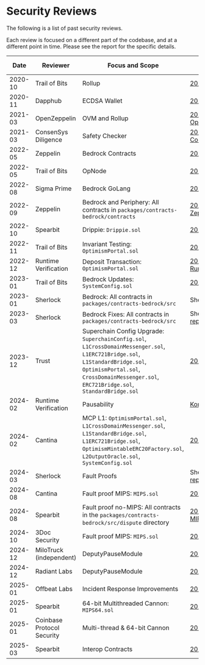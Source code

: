 # Security Reviews

The following is a list of past security reviews.

Each review is focused on a different part of the codebase, and at a different point in time.
Please see the report for the specific details.

| Date    | Reviewer                    | Focus and Scope                                                                                                                                                                                                           | Report Link                                                                                                                                                | Commit                                   | Subsequent Release  |
|---------|-----------------------------|-------------------------------------------------------------------------------------------------------------------------------------------------------------------------------------------------------------------------- |------------------------------------------------------------------------------------------------------------------------------------------------------------| ---------------------------------------- |---------------------|
| 2020-10 | Trail of Bits               | Rollup                                                                                                                                                                                                                    | [2020_10-TrailOfBits.pdf](./2020_10-Rollup-TrailOfBits.pdf)                                                                                                |                                          |                     |
| 2020-11 | Dapphub                     | ECDSA Wallet                                                                                                                                                                                                              | [2020_11-Dapphub-ECDSA_Wallet.pdf](./2020_11-Dapphub-ECDSA_Wallet.pdf)                                                                                     |                                          |                     |
| 2021-03 | OpenZeppelin                | OVM and Rollup                                                                                                                                                                                                            | [2021_03-OVM_and_Rollup-OpenZeppelin.pdf](./2021_03-OVM_and_Rollup-OpenZeppelin.pdf)                                                                       |                                          |                     |
| 2021-03 | ConsenSys Diligence         | Safety Checker                                                                                                                                                                                                            | [2021_03-SafetyChecker-ConsenSysDiligence.pdf](./2021_03-SafetyChecker-ConsenSysDiligence.pdf)                                                             |                                          |                     |
| 2022-05 | Zeppelin                    | Bedrock Contracts                                                                                                                                                                                                         | [2022_05-Bedrock_Contracts-Zeppelin.pdf](./2022_05-Bedrock_Contracts-Zeppelin.pdf)                                                                         |                                          |                     |
| 2022-05 | Trail of Bits               | OpNode                                                                                                                                                                                                                    | [2022_05-OpNode-TrailOfBits.pdf](./2022_05-OpNode-TrailOfBits.pdf)                                                                                         |                                          |                     |
| 2022-08 | Sigma Prime                 | Bedrock GoLang                                                                                                                                                                                                            | [2022_08-Bedrock_GoLang-SigmaPrime.pdf](./2022_08-Bedrock_GoLang-SigmaPrime.pdf)                                                                           |                                          |                     |
| 2022-09 | Zeppelin                    | Bedrock and Periphery: All contracts in `packages/contracts-bedrock/contracts`                                                                                                                                            | [2022_09-Bedrock_and_Periphery-Zeppelin.pdf](./2022_09-Bedrock_and_Periphery-Zeppelin.pdf)                                                                 | 93d3bd411a8ae75702539ac9c5fe00bad21d4104 | op-contracts/v1.0.0 |
| 2022-10 | Spearbit                    | Drippie: `Drippie.sol`                                                                                                                                                                                                    | [2022_10-Drippie-Spearbit.pdf](./2022_10-Drippie-Spearbit.pdf)                                                                                             | 2a7be367634f147736f960eb2f38a77291cdfcad | op-contracts/v1.0.0 |
| 2022-11 | Trail of Bits               | Invariant Testing: `OptimismPortal.sol`                                                                                                                                                                                   | [2022_11-Invariant_Testing-TrailOfBits.pdf](./2022_11-Invariant_Testing-TrailOfBits.pdf)                                                                   | b31d35b67755479645dd150e7cc8c6710f0b4a56 | op-contracts/v1.0.0 |
| 2022-12 | Runtime Verification        | Deposit Transaction: `OptimismPortal.sol`                                                                                                                                                                                 | [2022_12-DepositTransaction-RuntimeVerification.pdf](./2022_12-DepositTransaction-RuntimeVerification.pdf)                                                 |                                          | op-contracts/v1.0.0 |
| 2023-01 | Trail of Bits               | Bedrock Updates: `SystemConfig.sol`                                                                                                                                                                                       | [2023_01-Bedrock_Updates-TrailOfBits.pdf](./2023_01-Bedrock_Updates-TrailOfBits.pdf)                                                                       | ee96ff8585699b054c95c6ff4a2411ee9fedcc87 | op-contracts/v1.0.0 |
| 2023-01 | Sherlock                    | Bedrock: All contracts in `packages/contracts-bedrock/src`                                                                                                                                                                | Sherlock Bedrock Contest ([site](https://audits.sherlock.xyz/contests/38), [repo](https://github.com/sherlock-audit/2023-01-optimism))                     | 3f4b3c328153a8aa03611158b6984d624b17c1d9 | op-contracts/v1.0.0 |
| 2023-03 | Sherlock                    | Bedrock Fixes: All contracts in `packages/contracts-bedrock/src`                                                                                                                                                          | Sherlock Bedrock Contest: Fix Review ([site](https://audits.sherlock.xyz/contests/63), [repo](https://github.com/sherlock-audit/2023-03-optimism))         | 9b9f78c6613c6ee53b93ca43c71bb74479f4b975 | op-contracts/v1.0.0 |
| 2023-12 | Trust                       | Superchain Config Upgrade: `SuperchainConfig.sol`, `L1CrossDomainMessenger.sol`, `L1ERC721Bridge.sol`, `L1StandardBridge.sol`, `OptimismPortal.sol`, `CrossDomainMessenger.sol`, `ERC721Bridge.sol`, `StandardBridge.sol` | [2023_12_SuperchainConfigUpgrade_Trust.pdf](./2023_12_SuperchainConfigUpgrade_Trust.pdf)                                                                   | d1651bb22645ebd41ac4bb2ab4786f9a56fc1003 | op-contracts/v1.2.0 |
| 2024-02 | Runtime Verification        | Pausability                                                                                                                                                                                                               | [Kontrol Verification][kontrol]                                                                                                                            |                                          |                     |
| 2024-02 | Cantina                     | MCP L1: `OptimismPortal.sol`, `L1CrossDomainMessenger.sol`, `L1StandardBridge.sol`, `L1ERC721Bridge.sol`, `OptimismMintableERC20Factory.sol`, `L2OutputOracle.sol`, `SystemConfig.sol`                                    | [2024_02-MCP_L1-Cantina.pdf](./2024_02-MCP_L1-Cantina.pdf)                                                                                                 | e6ef3a900c42c8722e72c2e2314027f85d12ced5 | op-contracts/v1.3.0 |
| 2024-03 | Sherlock                    | Fault Proofs                                                                                                                                                                                                              | Sherlock Optimism Fault Proofs Contest ([site](https://audits.sherlock.xyz/contests/205), [repo](https://github.com/sherlock-audit/2024-02-optimism-2024)) |                                          |                     |
| 2024-08 | Cantina                     | Fault proof MIPS: `MIPS.sol`                                                                                                                                                                                              | [2024_08_Fault-Proofs-MIPS_Cantina.pdf](./2024_08_Fault-Proofs-MIPS_Cantina.pdf)                                                                           | 71b93116738ee98c9f8713b1a5dfe626ce06c1b2 | op-contracts/v1.4.0 |
| 2024-08 | Spearbit                    | Fault proof no-MIPS: All contracts in the `packages/contracts-bedrock/src/dispute` directory                                                                                                                              | [2024_08_Fault-Proofs-No-MIPS_Spearbit.pdf](./2024_08_Fault-Proofs-No-MIPS_Spearbit.pdf)                                                                   | 1f7081798ce2d49b8643514663d10681cb853a3d | op-contracts/v1.6.0 |
| 2024-10 | 3Doc Security               | Fault proof MIPS: `MIPS.sol`                                                                                                                                                                                              | [2024_10-Cannon-FGETFD-3DocSecurity.md](./2024_10-Cannon-FGETFD-3DocSecurity.md)                                                                           | 52d0e60c16498ad4efec8798e3fc1b36b13f46a2 | op-contracts/v1.8.0 |
| 2024-12 | MiloTruck (independent)     | DeputyPauseModule                                                                                                                                                                                                         | [2024_12-DPM-MiloTruck.pdf](./2024_12-DPM-MiloTruck.pdf)                                                                                                   | 2f17e6b67c61de5d8073d556272796d201bc740b |                     |
| 2024-12 | Radiant Labs                | DeputyPauseModule                                                                                                                                                                                                         | [2024_12-DPM-RadiantLabs.pdf](./2024_12-DPM-RadiantLabs.pdf)                                                                                               | 2f17e6b67c61de5d8073d556272796d201bc740b |                     |
| 2025-01 | Offbeat Labs                | Incident Response Improvements                                                                                                                                                                                            | [2025_01-IRI-OffbeatLabs.pdf](./2025_01-IRI-OffbeatLabs.pdf)                                                                                               | 984bae9146398a2997ec13757bfe2438ca8f92eb |                     |
| 2025-01 | Spearbit                    | 64-bit Multithreaded Cannon: `MIPS64.sol`                                                                                                                                                                                 | [2025_01-MT-Cannon-Spearbit.pdf](./2025_01-MT-Cannon-Spearbit.pdf)                                                                                         | cc2715c3d6ebef374451b598f48980ad817e0a0e |                     |
| 2025-01 | Coinbase Protocol Security  | Multi-thread & 64-bit Cannon                                                                                                                                                                                              | [2025_01-MT-Cannon-Base.pdf](./2025_01-MT-Cannon-Base.pdf)                                                                                                 | b8c011f18c79d735e01168345fc1c6f02fac584f |                     |
| 2025-03 | Spearbit  | Interop Contracts                                                                                                                                                                                               | [2025_03-Interop-Contracts-Spearbit.pdf](./2025_03-Interop-Contracts-Spearbit.pdf)                                                                                                 | 6c80f23ab3074b5c66ff06e390ae2448bd4d2240 |                     |

[kontrol]: https://github.com/ethereum-optimism/optimism/blob/876e16ad04968f0bb641eb76f98eb77e7e1a3e16/packages/contracts-bedrock/test/kontrol/README.md
